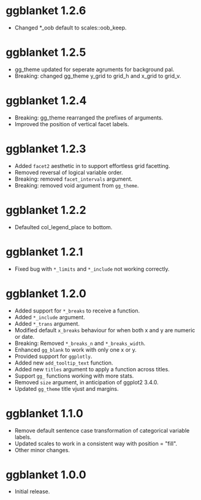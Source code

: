 # ggblanket 1.2.6

* Changed *_oob default to scales::oob_keep.

# ggblanket 1.2.5

* gg_theme updated for seperate agruments for background pal.
* Breaking: changed gg_theme y_grid to grid_h and x_grid to grid_v.

# ggblanket 1.2.4

* Breaking: gg_theme rearranged the prefixes of arguments.
* Improved the position of vertical facet labels.

# ggblanket 1.2.3

* Added `facet2` aesthetic in to support effortless grid facetting.
* Removed reversal of logical variable order.
* Breaking: removed `facet_intervals` argument.
* Breaking: removed void argument from `gg_theme`.

# ggblanket 1.2.2

* Defaulted col_legend_place to bottom.  

# ggblanket 1.2.1
* Fixed bug with `*_limits` and `*_include` not working correctly.  

# ggblanket 1.2.0

* Added support for `*_breaks` to receive a function.
* Added `*_include` argument. 
* Added `*_trans` argument.
* Modified default `x_breaks` behaviour for when both x and y are numeric or date.
* Breaking: Removed `*_breaks_n` and `*_breaks_width`.
* Enhanced `gg_blank` to work with only one x or y.
* Provided support for `ggplotly`.
* Added new `add_tooltip_text` function.
* Added new `titles` argument to apply a function across titles.
* Support `gg_` functions working with more stats.
* Removed `size` argument, in anticipation of ggplot2 3.4.0.
* Updated `gg_theme` title vjust and margins.

# ggblanket 1.1.0

* Remove default sentence case transformation of categorical variable labels.
* Updated scales to work in a consistent way with position = "fill".
* Other minor changes.

# ggblanket 1.0.0

* Initial release.
